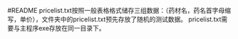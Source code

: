 #README
	pricelist.txt按照一般表格格式储存三组数据：（药材名，药名首字母缩写，单价），文件夹中的pricelist.txt预先存放了随机的测试数据。
	pricelist.txt需要与主程序exe存放在同一目录下。
